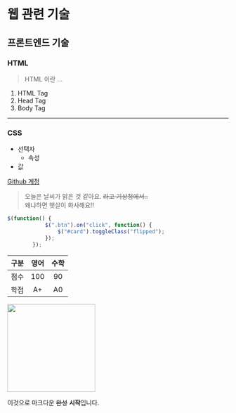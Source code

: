 # 웹 관련 기술
## 프론트엔드 기술
### HTML
> HTML 이란 ...
1. HTML Tag
2. Head Tag
3. Body Tag
------------------
### CSS
* 선택자
  * 속성
* 값

[Github 계정](https://github.com/popsmile/)

> 오늘은 날씨가 맑은 것 같아요.
> ~~라고 기상청에서..~~   
> 왜냐하면 햇살이 화사해요!!

```javascript
$(function() {
            $(".btn").on("click", function() {
                $("#card").toggleClass("flipped");
            });
        });
```
| 구분  | 영어  | 수학  |
|:---:|:---:|:---:|
| 점수  | 100  | 90  |
| 학점  | A+  | A0  |

<img src="http://www.mbcpopopo.com/home/bbs/table/bd_01/upload/tkatjdtodaudshxmqnr01.jpg" width="200px" >

이것으로 마크다운 ~~완성~~ **시작**입니다. 